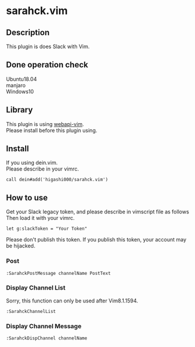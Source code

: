 # sarahck.vim

## Description
This plugin is does Slack with Vim.<br>

## Done operation check
Ubuntu18.04<br>
manjaro<br>
Windows10<br>

## Library
This plugin is using [webapi-vim](https://github.com/mattn/webapi-vim).<br>
Please install before this plugin using.<br>

## Install
If you using dein.vim.<br>
Please describe in your vimrc.<br>
```
call dein#add('higashi000/sarahck.vim')
```

## How to use
Get your Slack legacy token, and please describe in vimscript file as follows<br>
Then load it with your vimrc.<br>
```
let g:slackToken = "Your Token"
```
Please don't publish this token.
If you publish this token, your account may be hijacked.

### Post
```
:SarahckPostMessage channelName PostText
```

### Display Channel List
Sorry, this function can only be used after Vim8.1.1594.
```
:SarahckChannelList
```

### Display Channel Message
```
:SarahckDispChannel channelName
```
